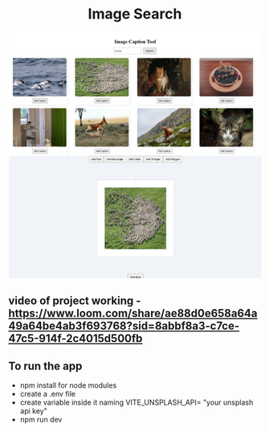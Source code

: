 <h1 align="center">Image Search </h1>

![Demo App](/public/img1.png)
![Demo App](/public/img2.png)

## video of project working - https://www.loom.com/share/ae88d0e658a64a49a64be4ab3f693768?sid=8abbf8a3-c7ce-47c5-914f-2c4015d500fb

## To run the app
- npm install for node modules
- create a .env file
- create variable inside it naming VITE_UNSPLASH_API= "your unsplash api key"
- npm run dev
